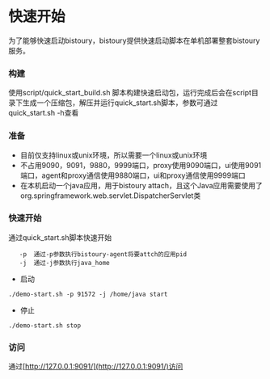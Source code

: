 # 快速开始

为了能够快速启动bistoury，bistoury提供快速启动脚本在单机部署整套bistoury服务。

 ### 构建

使用script/quick_start_build.sh 脚本构建快速启动包，运行完成后会在script目录下生成一个压缩包，解压并运行quick_start.sh脚本，参数可通过quick_start.sh -h查看
 
 ### 准备
- 目前仅支持linux或unix环境，所以需要一个linux或unix环境
- 不占用9090，9091，9880，9999端口，proxy使用9090端口，ui使用9091端口，agent和proxy通信使用9880端口，ui和proxy通信使用9999端口
- 在本机启动一个java应用，用于bistoury attach，且这个Java应用需要使用了org.springframework.web.servlet.DispatcherServlet类

 ### 快速开始

 通过quick_start.sh脚本快速开始
```sell
   -p  通过-p参数执行bistoury-agent将要attch的应用pid
   -j  通过-j参数执行java_home
```

 - 启动

```jshelllanguage
./demo-start.sh -p 91572 -j /home/java start
```
- 停止

 ```jshelllanguage
./demo-start.sh stop
```

 ### 访问
通过[http://127.0.0.1:9091/](http://127.0.0.1:9091/)访问